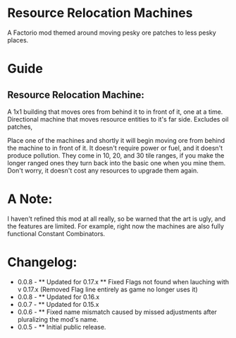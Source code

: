 # Resource Relocation Machines
A Factorio mod themed around moving pesky ore patches to less pesky places.


# Guide
## Resource Relocation Machine:
A 1x1 building that moves ores from behind it to in front of it, one at a time. Directional machine that moves resource entities to it's far side. Excludes oil patches,

Place one of the machines and shortly it will begin moving ore from behind the machine to in front of it. It doesn't require power or fuel, and it doesn't produce pollution. They come in 10, 20, and 30 tile ranges, if you make the longer ranged ones they turn back into the basic one when you mine them. Don't worry, it doesn't cost any resources to upgrade them again.


# A Note:
I haven't refined this mod at all really, so be warned that the art is ugly, and the features are limited. For example, right now the machines are also fully functional Constant Combinators.
    
# Changelog:
* 0.0.8 -
** Updated for 0.17.x
** Fixed Flags not found when lauching with v 0.17.x (Removed Flag line entirely as game no longer uses it)
* 0.0.8 -
** Updated for 0.16.x
* 0.0.7 -
** Updated for 0.15.x
* 0.0.6 -
** Fixed name mismatch caused by missed adjustments after pluralizing the mod's name.
* 0.0.5 -
** Initial public release.
